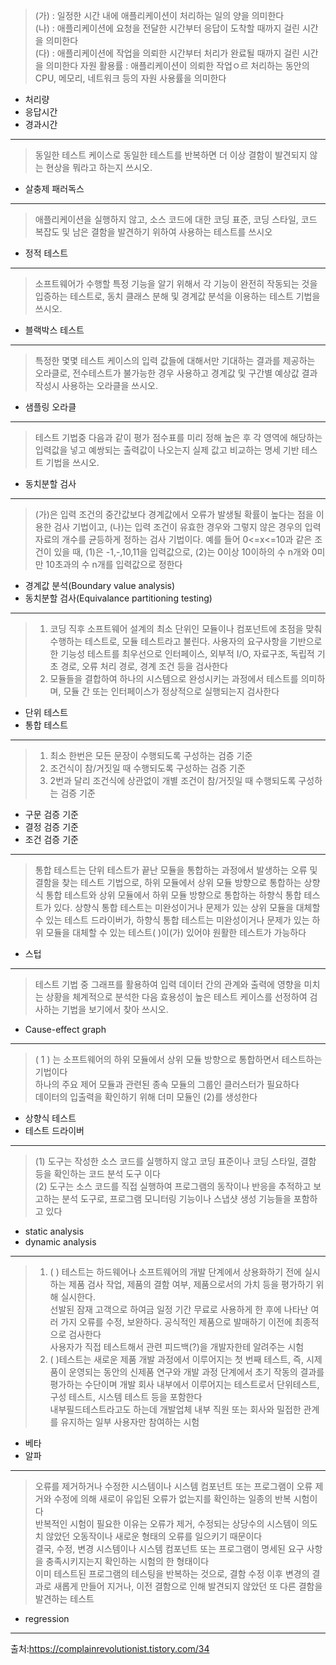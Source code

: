 > (가) : 일정한 시간 내에 애플리케이션이 처리하는 일의 양을 의미한다<br>
> (나) : 애플리케이션에 요청을 전달한 시간부터 응답이 도착할 때까지 걸린 시간을 의미한다<br>
> (다) : 애플리케이션에 작업을 의뢰한 시간부터 처리가 완료될 때까지 걸린 시간을 의미한다<bt>
자원 활용률 : 애플리케이션이 의뢰한 작업ㅇ르 처리하는 동안의 CPU, 메모리, 네트워크 등의 자원 사용률을 의미한다<br>
- 처리량
- 응답시간
- 경과시간
---
> 동일한 테스트 케이스로 동일한 테스트를 반복하면 더 이상 결함이 발견되지 않는 현상을 뭐라고 하는지 쓰시오.
- 살충제 패러독스
---
>  애플리케이션을 실행하지 않고, 소스 코드에 대한 코딩 표준, 코딩 스타일, 코드 복잡도 및 남은 결함을 발견하기 위하여 사용하는 테스트를 쓰시오
- 정적 테스트
---
> 소프트웨어가 수행할 특정 기능을 알기 위해서 각 기능이 완전히 작동되는 것을 입증하는 테스트로, 동치 클래스 분해 및 경계값 분석을 이용하는 테스트 기법을 쓰시오.
- 블랙박스 테스트
---
> 특정한 몇몇 테스트 케이스의 입력 값들에 대해서만 기대하는 결과를 제공하는 오라클로, 전수테스트가 불가능한 경우 사용하고 경계값 및 구간별 예상값 결과 작성시 사용하는 오라클을 쓰시오.
- 샘플링 오라클
---
> 테스트 기법중 다음과 같이 평가 점수표를 미리 정해 높은 후 각 영역에 해당하는 입력값을 넣고 예쌍되는 출력값이 나오는지 실제 값고 비교하는 명세 기반 테스트 기법을 쓰시오.
- 동치분할 검사
--- 
> (가)은 입력 조건의 중간값보다 경계값에서 오류가 발생될 확률이 높다는 점을 이용한 검사 기법이고, (나)는 입력 조건이 유효한 경우와 그렇지 않은 경우의 입력 자료의 개수를 균등하게 정하는 검사 기법이다. 예를 들어 0<=x<=10과 같은 조건이 있을 때, (1)은 -1,-,10,11을 입력값으로, (2)는 0이상 10이하의 수 n개와 0미만 10초과의 수 n개를 입력값으로 정한다
- 경계값 분석(Boundary value analysis)
- 동치분할 검사(Equivalance partitioning testing)
---
> 1. 코딩 직후 소프트웨어 설계의 최소 단위인 모듈이나 컴포넌트에 초점을 맞춰 수행하는 테스트로, 모듈 테스트라고 불린다. 사용자의 요구사항을 기반으로 한 기능성 테스트를 최우선으로 인터페이스, 외부적 I/O, 자료구조, 독립적 기초 경로, 오류 처리 경로, 경계 조건 등을 검사한다<br>
> 2. 모듈들을 결합하여 하나의 시스템으로 완성시키는 과정에서 테스트를 의미하며, 모듈 간 또는 인터페이스가 정상적으로 실행되는지 검사한다<br>
- 단위 테스트
- 통합 테스트
---
> 1. 최소 한번은 모든 문장이 수행되도록 구성하는 검증 기준<Br>
> 2. 조건식이 참/거짓일 때 수행되도록 구성하는 검증 기준<br>
> 3. 2번과 달리 조건식에 상관없이 개별 조건이 참/거짓일 때 수행되도록 구성하는 검증 기준<br>
- 구문 검증 기준
- 결정 검증 기준
- 조건 검증 기준
---
> 통합 테스트는 단위 테스트가 끝난 모듈을 통합하는 과정에서 발생하는 오류 및 결함을 찾는 테스트 기법으로, 하위 모듈에서 상위 모듈 방향으로 통합하는 상향식 통합 테스트와 상위 모듈에서 하위 모듈 방향으로 통합하는 하향식 통합 테스트가 있다. 상향식 통합 테스트는 미완성이거나 문제가 있는 상위 모듈을 대체할 수 있는 테스트 드라이버가, 하향식 통합 테스트는 미완성이거나 문제가 있는 하위 모듈을 대체할 수 있는 테스트( )이(가) 있어야 원활한 테스트가 가능하다<br>
- 스텁
---
> 테스트 기법 중 그래프를 활용하여 입력 데이터 간의 관계와 출력에 영향을 미치는 상황을 체계적으로 분석한 다음 효용성이 높은 테스트 케이스를 선정하여 검사하는 기법을 보기에서 찾아 쓰시오.
- Cause-effect graph
---
> ( 1 ) 는 소프트웨어의 하위 모듈에서 상위 모듈 방향으로 통합하면서 테스트하는 기법이다<br>
하나의 주요 제어 모듈과 관련된 종속 모듈의 그룹인 클러스터가 필요하다<br>
데이터의 입출력을 확인하기 위해 더미 모듈인 (2)를 생성한다<br>
- 상향식 테스트
- 테스트 드라이버
---
> (1) 도구는 작성한 소스 코드를 실행하지 않고 코딩 표준이나 코딩 스타일, 결함 등을 확인하는 코드 분석 도구 이다<br>
(2) 도구는 소스 코드를 직접 실행하여 프로그램의 동작이나 반응을 추적하고 보고하는 분석 도구로, 프로그램 모니터링 기능이나 스냅샷 생성 기능들을 포함하고 있다<br>
- static analysis
- dynamic analysis
---
> 1) ( ) 테스트는 하드웨어나 소프트웨어의 개발 단계에서 상용화하기 전에 실시하는 제품 검사 작업, 제품의 결함 여부, 제품으로서의 가치 등을 평가하기 위해 실시한다.<br>
   선발된 잠재 고객으로 하여금 일정 기간 무료로 사용하게 한 후에 나타난 여러 가지 오류를 수정, 보완하다. 공식적인 제품으로 발매하기 이전에 최종적으로 검사한다<br>
   사용자가 직접 테스트해서 관련 피드백(?)을 개발자한테 알려주는 시험<br>
> 2) ( )테스트는 새로운 제품 개발 과정에서 이루어지는 첫 번째 테스트, 즉, 시제품이 운영되는 동안의 신제품 연구와 개발 과정 단계에서 초기 작동의 결과를 평가하는 수단이며 개발 회사 내부에서 이루어지는 테스트로서 단위테스트, 구성 테스트, 시스템 테스트 등을 포함한다<br>
   내부필드테스트라고도 하는데 개발업체 내부 직원 또는 회사와 밀접한 관계를 유지하는 일부 사용자만 참여하는 시험<br>
- 베타
- 알파
---
> 오류를 제거하거나 수정한 시스템이나 시스템 컴포넌트 또는 프로그램이 오류 제거와 수정에 의해 새로이 유입된 오류가 없는지를 확인하는 일종의 반복 시험이다<br>
반복적인 시험이 필요한 이유는 오류가 제거, 수정되는 상당수의 시스템이 의도치 않았던 오동작이나 새로운 형태의 오류를 일으키기 때문이다<br>
결국, 수정, 변경 시스템이나 시스템 컴포넌트 또는 프로그램이 명세된 요구 사항을 충족시키지는지 확인하는 시험의 한 형태이다<br>
이미 테스트된 프로그램의 테스팅을 반복하는 것으로, 결함 수정 이후 변경의 결과로 새롭게 만들어 지거나, 이전 결함으로 인해 발견되지 않았던 또 다른 결함을 발견하는 테스트<br>
- regression
---

출처:https://complainrevolutionist.tistory.com/34